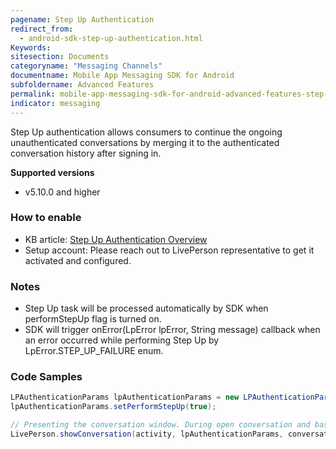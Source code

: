 ```yaml
---
pagename: Step Up Authentication
redirect_from:
  - android-sdk-step-up-authentication.html
Keywords:
sitesection: Documents
categoryname: "Messaging Channels"
documentname: Mobile App Messaging SDK for Android
subfoldername: Advanced Features
permalink: mobile-app-messaging-sdk-for-android-advanced-features-step-up-authentication.html
indicator: messaging
---
```



Step Up authentication allows consumers to continue the ongoing unauthenticated conversations by merging it to the authenticated conversation history after signing in.


**Supported versions** 
 - v5.10.0 and higher


### How to enable
- KB article: [Step Up Authentication Overview](https://knowledge.liveperson.com/step-up-authentication-overview/)
- Setup account: Please reach out to LivePerson representative to get it activated and configured.


### Notes
- Step Up task will be processed automatically by SDK when performStepUp flag is turned on.
- SDK will trigger onError(LpError lpError, String message) callback when an error occurred while performing Step Up by LpError.STEP_UP_FAILURE enum.

### Code Samples

```java
LPAuthenticationParams lpAuthenticationParams = new LPAuthenticationParams(LPAuthenticationType.AUTH);
lpAuthenticationParams.setPerformStepUp(true);

// Presenting the conversation window. During open conversation and based on the performStepUp flag, SDK will detect authenticated identity added and perform Step Up flow.
LivePerson.showConversation(activity, lpAuthenticationParams, conversationViewParams);
```


